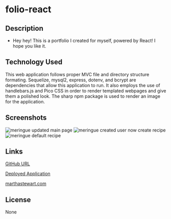# folio-react

## Description
 - Hey hey! This is a portfolio I created for myself, powered by React! I hope you like it.

  

## Technology Used
This web application follows proper MVC file and directory structure formating. Sequelize, mysql2, express, dotenv, and bcrypt are dependencies that allow this application to run. It also employs the use of handlebars.js and Pico CSS in order to render templated webpages and give them a polished look. The sharp npm package is used to render an image for the application.

## Screenshots
![meringue  updated main page](https://github.com/jesse-howell/recipe-cards/assets/145240485/cf6a7913-5c7d-4419-8911-70e1dfee3faa)
![meringue  created user now create recipe](https://github.com/jesse-howell/recipe-cards/assets/145240485/d7c9184f-6f25-40c0-92e8-ec341344b7c9)
![meringue  default recipe](https://github.com/jesse-howell/recipe-cards/assets/145240485/441805f7-8b4d-4063-8c07-ab4f55ad32a0)


## Links
[GitHub URL]()

[Deployed Application](https://meringue-202e9f100dd7.herokuapp.com/)

[marthastewart.com](https://www.marthastewart.com/333918/classic-french-toast)

## License
None
